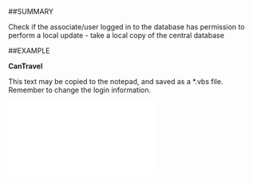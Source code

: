 

##SUMMARY

Check if the associate/user logged in to the database has permission to perform a local update - take a local copy of the central database


##EXAMPLE

**CanTravel**

This text may be copied to the notepad, and saved as a *.vbs file. Remember to change the login information.

![](../../Examples/vbs/SOTravelInfoInterface.CanTravel.vbs.txt)






